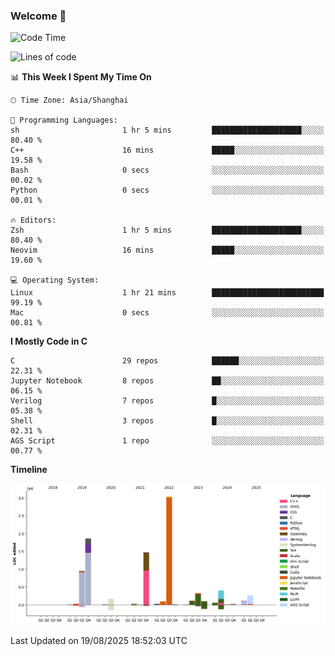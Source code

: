 ### Welcome 👋

<!--START_SECTION:waka-->
![Code Time](http://img.shields.io/badge/Code%20Time-2%2C096%20hrs%2020%20mins-blue)

![Lines of code](https://img.shields.io/badge/From%20Hello%20World%20I%27ve%20Written-9.1%20million%20lines%20of%20code-blue)

📊 **This Week I Spent My Time On** 

```text
🕑︎ Time Zone: Asia/Shanghai

💬 Programming Languages: 
sh                       1 hr 5 mins         ████████████████████░░░░░   80.40 % 
C++                      16 mins             █████░░░░░░░░░░░░░░░░░░░░   19.58 % 
Bash                     0 secs              ░░░░░░░░░░░░░░░░░░░░░░░░░   00.02 % 
Python                   0 secs              ░░░░░░░░░░░░░░░░░░░░░░░░░   00.01 % 

🔥 Editors: 
Zsh                      1 hr 5 mins         ████████████████████░░░░░   80.40 % 
Neovim                   16 mins             █████░░░░░░░░░░░░░░░░░░░░   19.60 % 

💻 Operating System: 
Linux                    1 hr 21 mins        █████████████████████████   99.19 % 
Mac                      0 secs              ░░░░░░░░░░░░░░░░░░░░░░░░░   00.81 % 
```

**I Mostly Code in C** 

```text
C                        29 repos            ██████░░░░░░░░░░░░░░░░░░░   22.31 % 
Jupyter Notebook         8 repos             ██░░░░░░░░░░░░░░░░░░░░░░░   06.15 % 
Verilog                  7 repos             █░░░░░░░░░░░░░░░░░░░░░░░░   05.38 % 
Shell                    3 repos             █░░░░░░░░░░░░░░░░░░░░░░░░   02.31 % 
AGS Script               1 repo              ░░░░░░░░░░░░░░░░░░░░░░░░░   00.77 % 
```



**Timeline**

![Lines of Code chart](https://raw.githubusercontent.com/Bohan-hu/Bohan-hu/master/assets/bar_graph.png)


 Last Updated on 19/08/2025 18:52:03 UTC
<!--END_SECTION:waka-->



